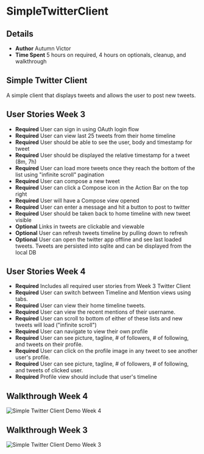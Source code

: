 # SimpleTwitterClient

## Details
- **Author** Autumn Victor
- **Time Spent** 5 hours on required, 4 hours on optionals, cleanup, and walkthrough

## Simple Twitter Client

A simple client that displays tweets and allows the user to post new tweets.

## User Stories Week 3
- **Required** User can sign in using OAuth login flow
- **Required** User can view last 25 tweets from their home timeline
- **Required** User should be able to see the user, body and timestamp for tweet
- **Required** User should be displayed the relative timestamp for a tweet (8m, 7h)
- **Required** User can load more tweets once they reach the bottom of the list using "infinite scroll" pagination
- **Required** User can compose a new tweet
- **Required** User can click a Compose icon in the Action Bar on the top right
- **Required** User will have a Compose view opened
- **Required** User can enter a message and hit a button to post to twitter
- **Required** User should be taken back to home timeline with new tweet visible
- **Optional** Links in tweets are clickable and viewable
- **Optional** User can refresh tweets timeline by pulling down to refresh
- **Optional** User can open the twitter app offline and see last loaded tweets.  Tweets are persisted into sqlite and can be displayed from the local DB

## User Stories Week 4
- **Required** Includes all required user stories from Week 3 Twitter Client
- **Required** User can switch between Timeline and Mention views using tabs.
- **Required** User can view their home timeline tweets.
- **Required** User can view the recent mentions of their username.
- **Required** User can scroll to bottom of either of these lists and new tweets will load ("infinite scroll")
- **Required** User can navigate to view their own profile
- **Required** User can see picture, tagline, # of followers, # of following, and tweets on their profile.
- **Required** User can click on the profile image in any tweet to see another user's profile.
- **Required** User can see picture, tagline, # of followers, # of following, and tweets of clicked user.
- **Required** Profile view should include that user's timeline

## Walkthrough Week 4

![Simple Twitter Client Demo Week 4](simple_twitter_demo_week4.gif "Simple Twitter Client Demo Week 4") 


## Walkthrough Week 3

![Simple Twitter Client Demo Week 3](simple_twitter_demo.gif "Simple Twitter Client Demo Week 3") 

